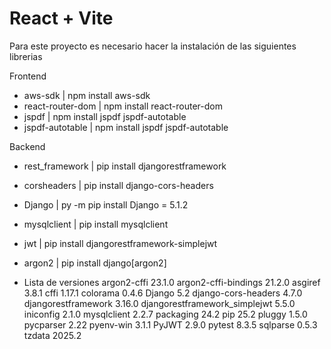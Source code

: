 # React + Vite

Para este proyecto es necesario hacer la instalación de las siguientes librerias

Frontend
- aws-sdk | npm install aws-sdk
- react-router-dom | npm install react-router-dom   
- jspdf | npm install jspdf jspdf-autotable
- jspdf-autotable | npm install jspdf jspdf-autotable

Backend
- rest_framework | pip install djangorestframework
- corsheaders | pip install django-cors-headers
- Django | py -m pip install Django = 5.1.2
- mysqlclient | pip install mysqlclient   
- jwt | pip install djangorestframework-simplejwt
- argon2 | pip install django[argon2]

- Lista de versiones
argon2-cffi                   23.1.0
argon2-cffi-bindings          21.2.0
asgiref                       3.8.1
cffi                          1.17.1
colorama                      0.4.6
Django                        5.2
django-cors-headers           4.7.0
djangorestframework           3.16.0
djangorestframework_simplejwt 5.5.0
iniconfig                     2.1.0
mysqlclient                   2.2.7
packaging                     24.2
pip                           25.2
pluggy                        1.5.0
pycparser                     2.22
pyenv-win                     3.1.1
PyJWT                         2.9.0
pytest                        8.3.5
sqlparse                      0.5.3
tzdata                        2025.2